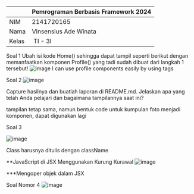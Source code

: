 

|  | Pemrograman Berbasis Framework 2024 |
|--|--|
| NIM |  2141720165|
| Nama |  Vinsensius Ade Winata |
| Kelas | TI - 3I |


Soal 1
Ubah isi kode Home() sehingga dapat tampil seperti berikut dengan memanfaatkan komponen Profile() yang tadi sudah dibuat dari langkah 1 tersebut!
![image](https://drive.google.com/uc?export=view&id=1FgiUjztCT4bhoPQhlkriGDB-i_eXLfIs)
I can use profile components easily by using <Profile/> tags

Soal 2
![image](https://drive.google.com/uc?export=view&id=1B9hKAdkd9oqMEoACuaOUARMtGTIzocRd)

Capture hasilnya dan buatlah laporan di README.md. Jelaskan apa yang telah Anda pelajari dan bagaimana tampilannya saat ini?

tampilan tetap sama, namun bentuk code untuk kumpulan foto menjadi komponen, dapat digunakan lagi

Soal 3

![image](https://drive.google.com/uc?export=view&id=1Tk8C2fRumljV1t0zYjKluOQyGJyyz7Qf)

Class harusnya ditulis dengan className

**JavaScript di JSX Menggunakan Kurung Kurawal
![image](https://drive.google.com/uc?export=view&id=1UARK_53D4eoZK2WOi8JJIHgshNNidALO)

***Mengoper objek dalam JSX

Soal Nomor 4
![image](https://drive.google.com/uc?export=view&id=12tzc0isH1VLnNjhUXEKUvQeivuy5lu3C)

